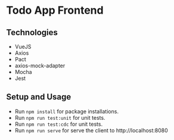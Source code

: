 # Todo App Frontend 

## Technologies
- VueJS
- Axios
- Pact
- axios-mock-adapter
- Mocha
- Jest

## Setup and Usage
- Run `npm install` for package installations.
- Run `npm run test:unit` for unit tests.
- Run `npm run test:cdc` for unit tests.
- Run `npm run serve` for serve the client to http://localhost:8080